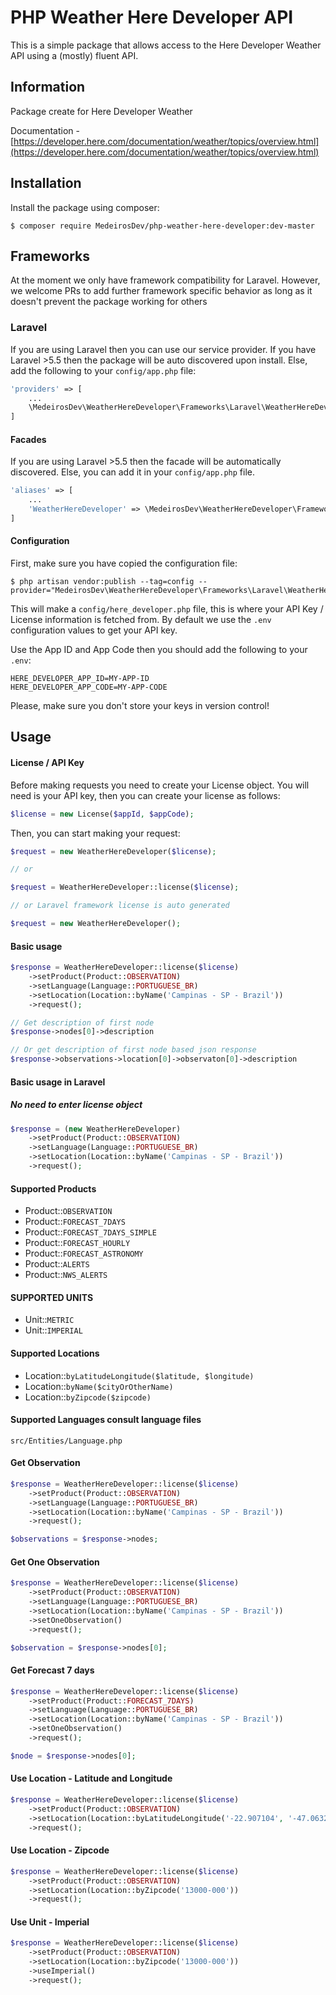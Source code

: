 # PHP Weather Here Developer API

This is a simple package that allows access to the Here Developer Weather API using a (mostly) fluent API.

## Information
Package create for Here Developer Weather

Documentation -
[https://developer.here.com/documentation/weather/topics/overview.html](https://developer.here.com/documentation/weather/topics/overview.html) 

## Installation

Install the package using composer:

```
$ composer require MedeirosDev/php-weather-here-developer:dev-master
```

## Frameworks

At the moment we only have framework compatibility for Laravel. However, we welcome PRs to add further framework
specific behavior as long as it doesn't prevent the package working for others

### Laravel

If you are using Laravel then you can use our service provider. If you have Laravel >5.5 then the package
will be auto discovered upon install. Else, add the following to your `config/app.php` file:

```php
'providers' => [
    ...
    \MedeirosDev\WeatherHereDeveloper\Frameworks\Laravel\WeatherHereDeveloperServiceProvider::class,
]
```

#### Facades

If you are using Laravel >5.5 then the facade will
be automatically discovered. Else, you can add it in your `config/app.php` file.

```php
'aliases' => [
    ...
    'WeatherHereDeveloper' => \MedeirosDev\WeatherHereDeveloper\Frameworks\Laravel\WeatherHereDeveloper::class,
]
```
#### Configuration

First, make sure you have copied the configuration file:

```
$ php artisan vendor:publish --tag=config --provider="MedeirosDev\WeatherHereDeveloper\Frameworks\Laravel\WeatherHereDeveloperServiceProvider"
```

This will make a `config/here_developer.php` file, this is where your API Key / License information is fetched from.
By default we use the `.env` configuration values to get your API key.

Use the App ID and App Code then you should add
the following to your `.env`:

```
HERE_DEVELOPER_APP_ID=MY-APP-ID
HERE_DEVELOPER_APP_CODE=MY-APP-CODE
```

Please, make sure you don't store your keys in version control!

## Usage

#### License / API Key

Before making requests you need to create your License object.
You will need is your API key, then you can create your license as follows:

```php
$license = new License($appId, $appCode);
```

Then, you can start making your request:

```php
$request = new WeatherHereDeveloper($license);

// or

$request = WeatherHereDeveloper::license($license);

// or Laravel framework license is auto generated

$request = new WeatherHereDeveloper();
```

#### Basic usage

```php
$response = WeatherHereDeveloper::license($license)
    ->setProduct(Product::OBSERVATION)
    ->setLanguage(Language::PORTUGUESE_BR)
    ->setLocation(Location::byName('Campinas - SP - Brazil'))
    ->request();

// Get description of first node  
$response->nodes[0]->description

// Or get description of first node based json response
$response->observations->location[0]->observaton[0]->description
```

#### Basic usage in Laravel
##### No need to enter license object

```php
$response = (new WeatherHereDeveloper)
    ->setProduct(Product::OBSERVATION)
    ->setLanguage(Language::PORTUGUESE_BR)
    ->setLocation(Location::byName('Campinas - SP - Brazil'))
    ->request();
```


#### Supported Products
- Product::`OBSERVATION`
- Product::`FORECAST_7DAYS`
- Product::`FORECAST_7DAYS_SIMPLE`
- Product::`FORECAST_HOURLY`
- Product::`FORECAST_ASTRONOMY`
- Product::`ALERTS`
- Product::`NWS_ALERTS`


#### SUPPORTED UNITS
- Unit::`METRIC`
- Unit::`IMPERIAL`


#### Supported Locations
- Location::`byLatitudeLongitude($latitude, $longitude)`
- Location::`byName($cityOrOtherName)`
- Location::`byZipcode($zipcode)`


#### Supported Languages consult language files
```
src/Entities/Language.php
```


#### Get Observation
```php
$response = WeatherHereDeveloper::license($license)
    ->setProduct(Product::OBSERVATION)
    ->setLanguage(Language::PORTUGUESE_BR)
    ->setLocation(Location::byName('Campinas - SP - Brazil'))
    ->request();

$observations = $response->nodes;
```

#### Get One Observation
```php
$response = WeatherHereDeveloper::license($license)
    ->setProduct(Product::OBSERVATION)
    ->setLanguage(Language::PORTUGUESE_BR)
    ->setLocation(Location::byName('Campinas - SP - Brazil'))
    ->setOneObservation()
    ->request();

$observation = $response->nodes[0];
```

#### Get Forecast 7 days
```php
$response = WeatherHereDeveloper::license($license)
    ->setProduct(Product::FORECAST_7DAYS)
    ->setLanguage(Language::PORTUGUESE_BR)
    ->setLocation(Location::byName('Campinas - SP - Brazil'))
    ->setOneObservation()
    ->request();

$node = $response->nodes[0];
```

#### Use Location - Latitude and Longitude
```php
$response = WeatherHereDeveloper::license($license)
    ->setProduct(Product::OBSERVATION)
    ->setLocation(Location::byLatitudeLongitude('-22.907104', '-47.063240'))
    ->request();
```

#### Use Location - Zipcode
```php
$response = WeatherHereDeveloper::license($license)
    ->setProduct(Product::OBSERVATION)
    ->setLocation(Location::byZipcode('13000-000'))
    ->request();
```

#### Use Unit - Imperial
```php
$response = WeatherHereDeveloper::license($license)
    ->setProduct(Product::OBSERVATION)
    ->setLocation(Location::byZipcode('13000-000'))
    ->useImperial()
    ->request();
```